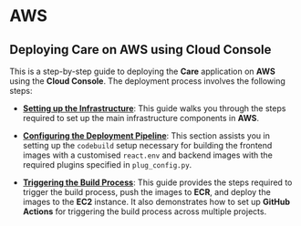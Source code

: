 # AWS
## Deploying Care on AWS using Cloud Console

This is a step-by-step guide to deploying the **Care** application on **AWS** using the **Cloud Console**. The deployment process involves the following steps:

  - [**Setting up the Infrastructure**](./1_Infra): This guide walks you through the steps required to set up the main infrastructure components in **AWS**.

  - [**Configuring the Deployment Pipeline**](./2_CICD): This section assists you in setting up the `codebuild` setup necessary for building the frontend images with a customised `react.env` and backend images with the required plugins specified in `plug_config.py`.

  - [**Triggering the Build Process**](./3_Trigger): This guide provides the steps required to trigger the build process, push the images to **ECR**, and deploy the images to the **EC2** instance. It also demonstrates how to set up **GitHub Actions** for triggering the build process across multiple projects.
